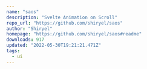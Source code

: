 ```yaml
---
name: "saos"
description: "Svelte Animation on Scroll"
repo_url: "https://github.com/shiryel/saos"
author: "Shiryel"
homepage: "https://github.com/shiryel/saos#readme"
downloads: 917
updated: "2022-05-30T19:21:21.471Z"
tags: 
  - ui
---
```

